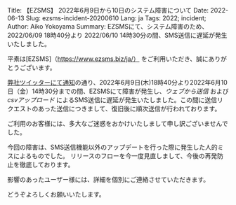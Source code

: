 Title: 【EZSMS】 2022年6月9日から10日のシステム障害について
Date: 2022-06-13 
Slug: ezsms-incident-20200610
Lang: ja
Tags: 2022; incident;
Author: Aiko Yokoyama
Summary: EZSMSにて、システム障害のため、2022/06/09 18時40分より 2022/06/10 14時30分の間、SMS送信に遅延が発生いたしました。

平素は[EZSMS]（https://www.ezsms.biz/ja/） をご利用いただき、誠にありがとうございます。

[弊社ツイッターにて通知](https://twitter.com/xoxzocom/status/1535147894436933633)の通り、2022年6月9日(木)18時40分より2022年6月10日（金）14時30分までの間、EZSMSにて障害が発生し、_ウェブから送信_ および _csvアップロード_ によるSMS送信に遅延が発生いたしました。この間に送信リクエストのあった送信につきまして、復旧後に順次送信が行われております。

ご利用のお客様には、多大なご迷惑をおかけいたしまして申し訳ございませんでした。

今回の障害は、SMS送信機能以外のアップデートを行った際に発生した人的ミスによるものでした。
リリースのフローを今一度見直しまして、今後の再発防止を徹底しております。

影響のあったユーザー様には、詳細を個別にご連絡させていただきます。

どうぞよろしくお願いいたします。
